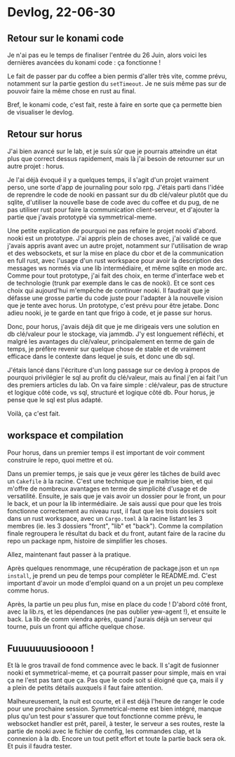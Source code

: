 # Devlog, 22-06-30

## Retour sur le konami code

Je n'ai pas eu le temps de finaliser l'entrée du 26 Juin, alors voici les dernières avancées du konami code : ça fonctionne !

Le fait de passer par du coffee a bien permis d'aller très vite, comme prévu, notamment sur la partie gestion du `setTimeout`. Je ne suis même pas sur de pouvoir faire la même chose en rust au final.

Bref, le konami code, c'est fait, reste à faire en sorte que ça permette bien de visualiser le devlog.

## Retour sur horus

J'ai bien avancé sur le lab, et je suis sûr que je pourrais atteindre un état plus que correct dessus rapidement, mais là j'ai besoin de retourner sur un autre projet : horus.

Je l'ai déjà évoqué il y a quelques temps, il s'agit d'un projet vraiment perso, une sorte d'app de journaling pour solo rpg. J'étais parti dans l'idée de reprendre le code de nooki en passant sur du db clé/valeur plutôt que du sqlite, d'utiliser la nouvelle base de code avec du coffee et du pug, de ne pas utiliser rust pour faire la communication client-serveur, et d'ajouter la partie que j'avais prototypé via symmetrical-meme.

Une petite explication de pourquoi ne pas refaire le projet nooki d'abord. nooki est un prototype. J'ai appris plein de choses avec, j'ai validé ce que j'avais appris avant avec un autre projet, notamment sur l'utilisation de wrap et des websockets, et sur la mise en place du cbor et de la communication en full rust, avec l'usage d'un rust workspace pour avoir la description des messages ws normés via une lib intermédiaire, et même sqlite en mode arc. Comme pour tout prototype, j'ai fait des choix, en terme d'interface web et de technologie (trunk par exemple dans le cas de nooki). Et ce sont ces choix qui aujourd'hui m'empêche de continuer nooki. Il faudrait que je défasse une grosse partie du code juste pour l'adapter à la nouvelle vision que je tente avec horus. Un prototype, c'est prévu pour être jetabe. Donc adieu nooki, je te garde en tant que frigo à code, et je passe sur horus.

Donc, pour horus, j'avais déjà dit que je me dirigeais vers une solution en db clé/valeur pour le stockage, via jammdb. J'y est longuement réfléchi, et malgré les avantages du clé/valeur, principalement en terme de gain de temps, je préfère revenir sur quelque chose de stable et de vraiment efficace dans le contexte dans lequel je suis, et donc une db sql.

J'étais lancé dans l'écriture d'un long passage sur ce devlog à propos de pourquoi privilégier le sql au profit du clé/valeur, mais au final j'en ai fait l'un des premiers articles du lab. On va faire simple : clé/valeur, pas de structure et logique côté code, vs sql, structuré et logique côté db. Pour horus, je pense que le sql est plus adapté.

Voilà, ça c'est fait.

## workspace et compilation

Pour horus, dans un premier temps il est important de voir comment construire le repo, quoi mettre et où.

Dans un premier temps, je sais que je veux gérer les tâches de build avec un `Cakefile` à la racine. C'est une technique que je maîtrise bien, et qui m'offre de nombreux avantages en terme de simplicité d'usage et de versatilité. Ensuite, je sais que je vais avoir un dossier pour le front, un pour le back, et un pour la lib intermédiaire. Je sais aussi que pour que les trois fonctionne correctement au niveau rust, il faut que les trois dossiers soit dans un rust workspace, avec un `Cargo.toml` à la racine listant les 3 membres (ie. les 3 dossiers "front", "lib" et "back"). Comme la compilation finale regroupera le résultat du back et du front, autant faire de la racine du repo un package npm, histoire de simplifier les choses.

Allez, maintenant faut passer à la pratique.

Après quelques renommage, une récupération de package.json et un `npm install`, je prend un peu de temps pour compléter le README.md. C'est important d'avoir un mode d'emploi quand on a un projet un peu complexe comme horus.

Après, la partie un peu plus fun, mise en place du code ! D'abord côté front, avec la lib.rs, et les dépendances (ne pas oublier yew-agent !), et ensuite le back. La lib de comm viendra après, quand j'aurais déjà un serveur qui tourne, puis un front qui affiche quelque chose.

## Fuuuuuuusioooon !

Et là le gros travail de fond commence avec le back. Il s'agit de fusionner nooki et symmetrical-meme, et ça pourrait passer pour simple, mais en vrai ça ne l'est pas tant que ça. Pas que le code soit si éloigné que ça, mais il y a plein de petits détails auxquels il faut faire attention.

Malheureusement, la nuit est courte, et il est déjà l'heure de ranger le code pour une prochaine session. Symmetrical-meme est bien intégré, manque plus qu'un test pour s'assurer que tout fonctionne comme prévu, le websocket handler est prêt, pareil, à tester, le serveur a ses routes, reste la partie de nooki avec le fichier de config, les commandes clap, et la connexion à la db. Encore un tout petit effort et toute la partie back sera ok. Et puis il faudra tester.

